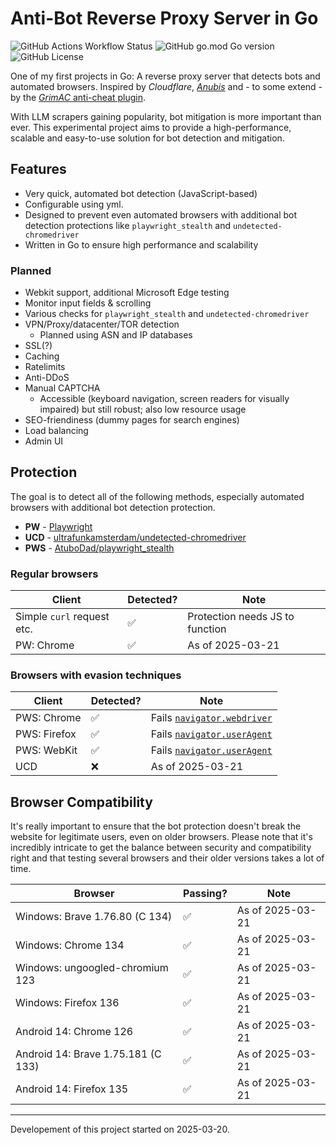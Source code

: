 # Anti-Bot Reverse Proxy Server in Go

![GitHub Actions Workflow Status](https://img.shields.io/github/actions/workflow/status/fxoz/bot-mitigation-go/codeql.yml)
![GitHub go.mod Go version](https://img.shields.io/github/go-mod/go-version/fxoz/bot-mitigation-go)
![GitHub License](https://img.shields.io/github/license/fxoz/bot-mitigation-go)

One of my first projects in Go: A reverse proxy server that detects bots and automated browsers. Inspired by *Cloudflare*, [*Anubis*](https://github.com/TecharoHQ/anubis) and - to some extend - by the [*GrimAC* anti-cheat plugin](https://github.com/GrimAnticheat/Grim).

With LLM scrapers gaining popularity, bot mitigation is more important than ever. This experimental project aims to provide a high-performance, scalable and easy-to-use solution for bot detection and mitigation.

## Features

- Very quick, automated bot detection (JavaScript-based)
- Configurable using yml.
- Designed to prevent even automated browsers with additional bot detection protections like `playwright_stealth` and `undetected-chromedriver`
- Written in Go to ensure high performance and scalability

### Planned

- Webkit support, additional Microsoft Edge testing
- Monitor input fields & scrolling
- Various checks for `playwright_stealth` and `undetected-chromedriver`
- VPN/Proxy/datacenter/TOR detection
  - Planned using ASN and IP databases
- SSL(?)
- Caching
- Ratelimits
- Anti-DDoS
- Manual CAPTCHA
  - Accessible (keyboard navigation, screen readers for visually impaired) but still robust; also low resource usage
- SEO-friendiness (dummy pages for search engines)
- Load balancing
- Admin UI

## Protection

The goal is to detect all of the following methods, especially automated browsers with additional bot detection protection.

- **PW** - [Playwright](https://playwright.dev/python/)
- **UCD** - [ultrafunkamsterdam/undetected-chromedriver](https://github.com/ultrafunkamsterdam/undetected-chromedriver)
- **PWS** - [AtuboDad/playwright_stealth](https://github.com/AtuboDad/playwright_stealth)

### Regular browsers

| Client                     | Detected? | Note                            |
| -------------------------- | --------- | ------------------------------- |
| Simple `curl` request etc. | ✅         | Protection needs JS to function |
| PW: Chrome                 | ✅         | As of 2025-03-21                |

### Browsers with evasion techniques

| Client       | Detected? | Note                                                                                                |
| ------------ | --------- | --------------------------------------------------------------------------------------------------- |
| PWS: Chrome  | ✅         | Fails [`navigator.webdriver`](https://developer.mozilla.org/en-US/docs/Web/API/Navigator/webdriver) |
| PWS: Firefox | ✅         | Fails [`navigator.userAgent`](https://caniuse.com/?search=navigator.userAgent)                      |
| PWS: WebKit  | ✅         | Fails [`navigator.userAgent`](https://caniuse.com/?search=navigator.userAgent)                      |
| UCD          | ❌         | As of 2025-03-21                                                                                    |

## Browser Compatibility

It's really important to ensure that the bot protection doesn't break the website for legitimate users, even on older browsers. Please note that it's incredibly intricate to get the balance between security and compatibility right and that testing several browsers and their older versions takes a lot of time.

| Browser                            | Passing? | Note             |
| ---------------------------------- | -------- | ---------------- |
| Windows: Brave 1.76.80 (C 134)     | ✅        | As of 2025-03-21 |
| Windows: Chrome 134                | ✅        | As of 2025-03-21 |
| Windows: ungoogled-chromium 123    | ✅        | As of 2025-03-21 |
| Windows: Firefox 136               | ✅        | As of 2025-03-21 |
| Android 14: Chrome 126             | ✅        | As of 2025-03-21 |
| Android 14: Brave 1.75.181 (C 133) | ✅        | As of 2025-03-21 |
| Android 14: Firefox 135            | ✅        | As of 2025-03-21 |

***

Developement of this project started on 2025-03-20.
